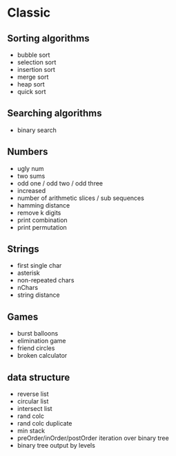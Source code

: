 # Classic
## Sorting algorithms
* bubble sort
* selection sort
* insertion sort
* merge sort
* heap sort
* quick sort

## Searching algorithms
* binary search

## Numbers
* ugly num
* two sums
* odd one / odd two / odd three
* increased
* number of arithmetic slices / sub sequences
* hamming distance
* remove k digits
* print combination
* print permutation

## Strings
* first single char
* asterisk
* non-repeated chars
* nChars
* string distance

## Games
* burst balloons
* elimination game
* friend circles
* broken calculator

## data structure
* reverse list
* circular list
* intersect list
* rand colc
* rand colc duplicate
* min stack
* preOrder/inOrder/postOrder iteration over binary tree
* binary tree output by levels